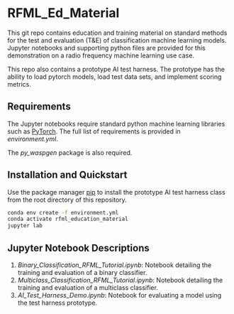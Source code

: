 # RFML_Ed_Material

This git repo contains education and training material on standard methods for the test and evaluation (T&E) of classification machine learning models.  Jupyter notebooks and supporting 
python files are provided for this demonstration on a radio frequency machine learning use case.  

This repo also contains a prototype AI test harness.  The prototype has the ability to load pytorch models, load test data sets, and implement scoring metrics.

## Requirements

The Jupyter notebooks require standard python machine learning libraries such as [PyTorch](https://pytorch.org/).  The full list of requirements is provided in *environment.yml*.  

The *py_waspgen* package is also required.


## Installation and Quickstart

Use the package manager [pip](https://pip.pypa.io/en/stable/) to install the prototype AI test harness class from the root directory of this repository.

```bash
conda env create -f environment.yml
conda activate rfml_education_material
jupyter lab
```


## Jupyter Notebook Descriptions

1. *Binary_Classification_RFML_Tutorial.ipynb*:  Notebook detailing the training and evaluation of a binary classifier.
2. *Multiclass_Classification_RFML_Tutorial.ipynb*:  Notebook detailing the training and evaluation of a multiclass classifier.
3. *AI_Test_Harness_Demo.ipynb*: Notebook for evaluating a model using the test harness prototype.
